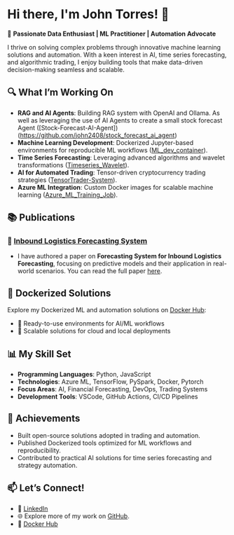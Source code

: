 # Hi there, I'm John Torres! 👋  

🚀 **Passionate Data Enthusiast | ML Practitioner | Automation Advocate**  

I thrive on solving complex problems through innovative machine learning solutions and automation. With a keen interest in AI, time series forecasting, and algorithmic trading, I enjoy building tools that make data-driven decision-making seamless and scalable.

## 🔍 **What I’m Working On**  

- **RAG and AI Agents**: Building RAG system with OpenAI and Ollama. As well as leveraging the use of AI Agents to create a small stock forecast Agent ([Stock-Forecast-AI-Agent])(https://github.com/john2408/stock_forecast_ai_agent)
- **Machine Learning Development**: Dockerized Jupyter-based environments for reproducible ML workflows ([ML_dev_container](https://github.com/john2408/ML_dev_container)).  
- **Time Series Forecasting**: Leveraging advanced algorithms and wavelet transformations ([Timeseries_Wavelet](https://github.com/john2408/Timeseries_Wavelet)).  
- **AI for Automated Trading**: Tensor-driven cryptocurrency trading strategies ([TensorTrader-System](https://github.com/john2408/tensortrader-system)).  
- **Azure ML Integration**: Custom Docker images for scalable machine learning ([Azure_ML_Training_Job](https://github.com/john2408/Azure_ML_Training_Job)).
  
## 📚 **Publications**
### 🔹 [Inbound Logistics Forecasting System](https://www.mdpi.com/2673-4591/39/1/75)
- I have authored a paper on **Forecasting System for Inbound Logistics Forecasting**, focusing on predictive models and their application in real-world scenarios. You can read the full paper [here](https://www.mdpi.com/2673-4591/39/1/75).


## 🐳 **Dockerized Solutions**  

Explore my Dockerized ML and automation solutions on [Docker Hub](https://hub.docker.com/u/johntorrestensor):  
- 🔹 Ready-to-use environments for AI/ML workflows  
- 🔹 Scalable solutions for cloud and local deployments  

## 📊 **My Skill Set**  

- **Programming Languages**: Python, JavaScript  
- **Technologies**: Azure ML, TensorFlow, PySpark, Docker, Pytorch 
- **Focus Areas**: AI, Financial Forecasting, DevOps, Trading Systems  
- **Development Tools**: VSCode, GitHub Actions, CI/CD Pipelines  

## 🌟 **Achievements**  

- Built open-source solutions adopted in trading and automation.  
- Published Dockerized tools optimized for ML workflows and reproducibility.  
- Contributed to practical AI solutions for time series forecasting and strategy automation.  

## 📫 **Let’s Connect!**  

- 🔗 [LinkedIn](https://de.linkedin.com/in/john-torres-data-science)  
- 🌐 Explore more of my work on [GitHub](https://github.com/john2408).  
- 🐳 [Docker Hub](https://hub.docker.com/u/johntorrestensor)
